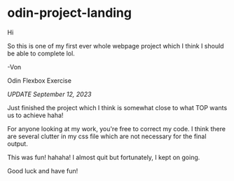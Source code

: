 # odin-project-landing

Hi

So this is one of my first ever whole webpage project which I think I should be able to complete lol.

-Von

Odin Flexbox Exercise

*UPDATE September 12, 2023*

Just finished the project which I think is somewhat close to what TOP wants us to achieve haha! 

For anyone looking at my work, you're free to correct my code. I think there are several clutter in my css file which are not necessary for the final output.

This was fun! hahaha! I almost quit but fortunately, I kept on going.

Good luck and have fun!